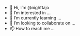- 👋 Hi, I’m @nighttajo
- 👀 I’m interested in ...
- 🌱 I’m currently learning ...
- 💞️ I’m looking to collaborate on ...
- 📫 How to reach me ...

<!---
nighttajo/nighttajo is a ✨ special ✨ repository because its `README.md` (this file) appears on your GitHub profile.
You can click the Preview link to take a look at your changes.
--->
